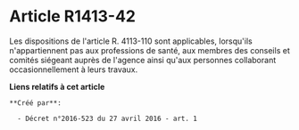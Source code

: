 # Article R1413-42

Les dispositions de l'article R. 4113-110 sont applicables, lorsqu'ils n'appartiennent pas aux professions de santé, aux
membres des conseils et comités siégeant auprès de l'agence ainsi qu'aux personnes collaborant occasionnellement à leurs
travaux.

**Liens relatifs à cet article**

	**Créé par**:

	  - Décret n°2016-523 du 27 avril 2016 - art. 1
